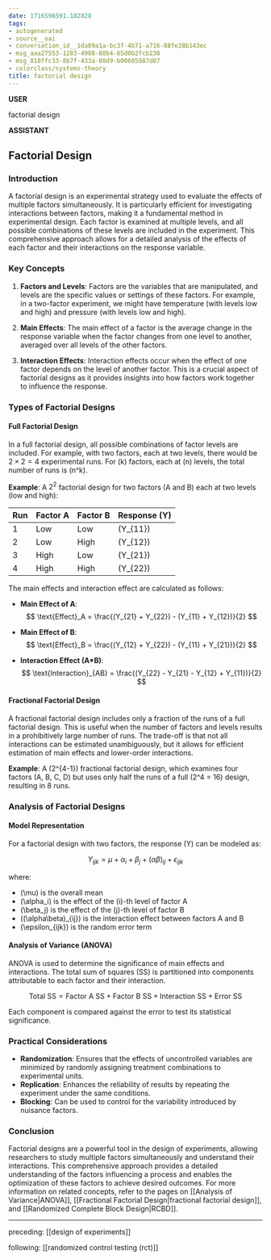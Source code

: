 ```yaml
---
date: 1716596591.182828
tags:
- autogenerated
- source__oai
- conversation_id__1da89a1a-bc3f-4b71-a716-88fe28b143ec
- msg_aaa27553-1283-4988-88b4-65d0b2fcb238
- msg_818ffc33-8b7f-433a-88d9-b00605987d07
- colorclass/systems-theory
title: factorial design
---
```


**USER**

factorial design


**ASSISTANT**

## Factorial Design

### Introduction

A factorial design is an experimental strategy used to evaluate the effects of multiple factors simultaneously. It is particularly efficient for investigating interactions between factors, making it a fundamental method in experimental design. Each factor is examined at multiple levels, and all possible combinations of these levels are included in the experiment. This comprehensive approach allows for a detailed analysis of the effects of each factor and their interactions on the response variable.

### Key Concepts

1. **Factors and Levels**: Factors are the variables that are manipulated, and levels are the specific values or settings of these factors. For example, in a two-factor experiment, we might have temperature (with levels low and high) and pressure (with levels low and high).

2. **Main Effects**: The main effect of a factor is the average change in the response variable when the factor changes from one level to another, averaged over all levels of the other factors.

3. **Interaction Effects**: Interaction effects occur when the effect of one factor depends on the level of another factor. This is a crucial aspect of factorial designs as it provides insights into how factors work together to influence the response.

### Types of Factorial Designs

#### Full Factorial Design

In a full factorial design, all possible combinations of factor levels are included. For example, with two factors, each at two levels, there would be $2 \times 2 = 4$ experimental runs. For \(k\) factors, each at \(n\) levels, the total number of runs is \(n^k\).

**Example**: A $2^2$ factorial design for two factors (A and B) each at two levels (low and high):

| Run | Factor A | Factor B | Response (Y) |
|-----|----------|----------|--------------|
| 1   | Low      | Low      | \(Y_{11}\)   |
| 2   | Low      | High     | \(Y_{12}\)   |
| 3   | High     | Low      | \(Y_{21}\)   |
| 4   | High     | High     | \(Y_{22}\)   |

The main effects and interaction effect are calculated as follows:

- **Main Effect of A**: 
$$
\text{Effect}_A = \frac{(Y_{21} + Y_{22}) - (Y_{11} + Y_{12})}{2}
$$

- **Main Effect of B**: 
$$
\text{Effect}_B = \frac{(Y_{12} + Y_{22}) - (Y_{11} + Y_{21})}{2}
$$

- **Interaction Effect (A*B)**: 
$$
\text{Interaction}_{AB} = \frac{(Y_{22} - Y_{21} - Y_{12} + Y_{11})}{2}
$$

#### Fractional Factorial Design

A fractional factorial design includes only a fraction of the runs of a full factorial design. This is useful when the number of factors and levels results in a prohibitively large number of runs. The trade-off is that not all interactions can be estimated unambiguously, but it allows for efficient estimation of main effects and lower-order interactions.

**Example**: A \(2^{4-1}\) fractional factorial design, which examines four factors (A, B, C, D) but uses only half the runs of a full \(2^4 = 16\) design, resulting in 8 runs.

### Analysis of Factorial Designs

#### Model Representation

For a factorial design with two factors, the response \(Y\) can be modeled as:

$$
Y_{ijk} = \mu + \alpha_i + \beta_j + (\alpha\beta)_{ij} + \epsilon_{ijk}
$$

where:
- \(\mu\) is the overall mean
- \(\alpha_i\) is the effect of the \(i\)-th level of factor A
- \(\beta_j\) is the effect of the \(j\)-th level of factor B
- \((\alpha\beta)_{ij}\) is the interaction effect between factors A and B
- \(\epsilon_{ijk}\) is the random error term

#### Analysis of Variance (ANOVA)

ANOVA is used to determine the significance of main effects and interactions. The total sum of squares (SS) is partitioned into components attributable to each factor and their interaction.

$$
\text{Total SS} = \text{Factor A SS} + \text{Factor B SS} + \text{Interaction SS} + \text{Error SS}
$$

Each component is compared against the error to test its statistical significance.

### Practical Considerations

- **Randomization**: Ensures that the effects of uncontrolled variables are minimized by randomly assigning treatment combinations to experimental units.
- **Replication**: Enhances the reliability of results by repeating the experiment under the same conditions.
- **Blocking**: Can be used to control for the variability introduced by nuisance factors.

### Conclusion

Factorial designs are a powerful tool in the design of experiments, allowing researchers to study multiple factors simultaneously and understand their interactions. This comprehensive approach provides a detailed understanding of the factors influencing a process and enables the optimization of these factors to achieve desired outcomes. For more information on related concepts, refer to the pages on [[Analysis of Variance|ANOVA]], [[Fractional Factorial Design|fractional factorial design]], and [[Randomized Complete Block Design|RCBD]].


---

preceding: [[design of experiments]]  


following: [[randomized control testing (rct)]]